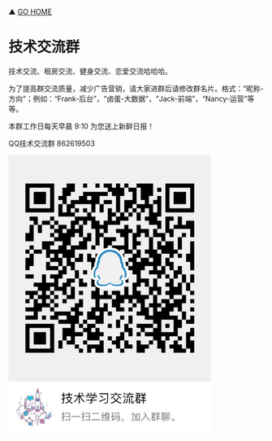 ▲ [GO HOME](https://github.com/frank-lam/2019_campus_apply)

# 技术交流群

技术交流、租房交流、健身交流、恋爱交流哈哈哈。

为了提高群交流质量，减少广告营销，请大家进群后请修改群名片。格式：“昵称-方向”；例如：“Frank-后台”，“卤蛋-大数据”，“Jack-前端”，“Nancy-运营”等等。



本群工作日每天早晨 9:10 为您送上新鲜日报！

QQ技术交流群 862619503

<div align="left"> <img src="assets/1541989798280.png" width="400px"/></div>